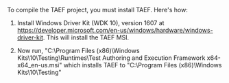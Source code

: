 To compile the TAEF project, you must install TAEF.  Here's how:

1) Install Windows Driver Kit (WDK 10), version 1607 at https://developer.microsoft.com/en-us/windows/hardware/windows-driver-kit.  This will install the TAEF MSI.

2) Now run, "C:\Program Files (x86)\Windows Kits\10\Testing\Runtimes\Test Authoring and Execution Framework x64-x64_en-us.msi" which installs TAEF to "C:\Program Files (x86)\Windows Kits\10\Testing"


